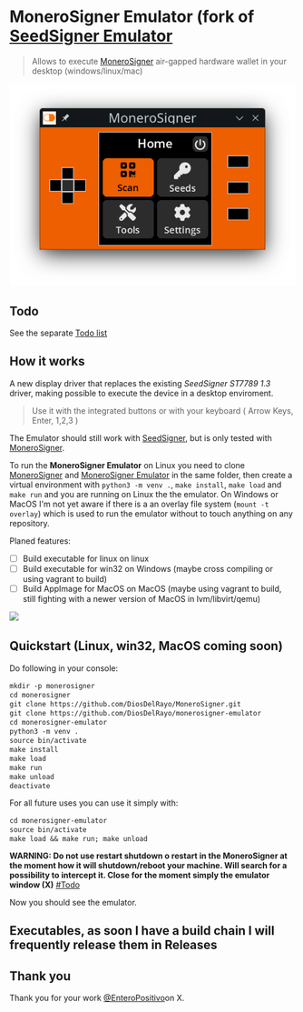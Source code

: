 # MoneroSigner Emulator (fork of [SeedSigner Emulator](https://github.com/enteropositivo/seedsigner-emulator)
> Allows to execute [MoneroSigner](https://github.com/DiosDelRayo/MoneroSigner) air-gapped hardware wallet in your desktop (windows/linux/mac)

![Emulator window](img/screen.png)


## Todo
See the separate [Todo list](Todo.md)

## How it works
A new display driver that replaces the existing _SeedSigner ST7789 1.3_ driver, making possible to execute the device in a desktop enviroment.

>Use it with the integrated buttons or with your keyboard ( Arrow Keys, Enter, 1,2,3 )

The Emulator should still work with [SeedSigner](https://github.com/SeedSigner/seedsigner), but is only tested with [MoneroSigner](https://github.com/DiosDelRayo/MoneroSigner).

To run the **MoneroSigner Emulator** on Linux you need to clone [MoneroSigner](https://github.com/DiosDelRayo/MoneroSigner) and [MoneroSigner Emulator](https://github.com/DiosDelRayo/monerosigner-emulator) in the same folder, then create a virtual environment with `python3 -m venv .`, `make install`, `make load` and `make run` and you are running on Linux the the emulator. On Windows or MacOS I'm not yet aware if there is a an overlay file system (`mount -t overlay`) which is used to run the emulator without to touch anything on any repository.

Planed features:
- [ ] Build executable for linux on linux
- [ ] Build executable for win32 on Windows (maybe cross compiling or using vagrant to build)
- [ ] Build AppImage for MacOS on MacOS (maybe using vagrant to build, still fighting with a newer version of MacOS in lvm/libvirt/qemu)

![](img/demo.gif)

## Quickstart (Linux, win32, MacOS coming soon)
Do following in your console:
```
mkdir -p monerosigner
cd monerosigner
git clone https://github.com/DiosDelRayo/MoneroSigner.git
git clone https://github.com/DiosDelRayo/monerosigner-emulator
cd monerosigner-emulator
python3 -m venv .
source bin/activate
make install
make load
make run
make unload
deactivate
```

For all future uses you can use it simply with:
```
cd monerosigner-emulator
source bin/activate
make load && make run; make unload
```

**WARNING: __Do not use restart shutdown o restart in the MoneroSigner at the moment how it will shutdown/reboot your machine. Will search for a possibility to intercept it. Close for the moment simply the emulator window (X)__** [#Todo](Todo.md)

Now you should see the emulator.

## Executables, as soon I have a build chain I will frequently release them in Releases

## Thank you

 Thank you for your work [@EnteroPositivo](https://twitter.com/enteropositivo)on X.
